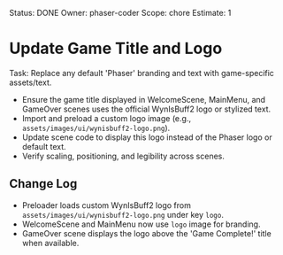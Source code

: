 Status: DONE
Owner: phaser-coder
Scope: chore
Estimate: 1

# Update Game Title and Logo

Task: Replace any default 'Phaser' branding and text with game-specific assets/text.
  - Ensure the game title displayed in WelcomeScene, MainMenu, and GameOver scenes uses the official WynIsBuff2 logo or stylized text.
  - Import and preload a custom logo image (e.g., `assets/images/ui/wynisbuff2-logo.png`).
  - Update scene code to display this logo instead of the Phaser logo or default text.
  - Verify scaling, positioning, and legibility across scenes.
  
## Change Log
- Preloader loads custom WynIsBuff2 logo from `assets/images/ui/wynisbuff2-logo.png` under key `logo`.
- WelcomeScene and MainMenu now use `logo` image for branding.
- GameOver scene displays the logo above the 'Game Complete!' title when available.